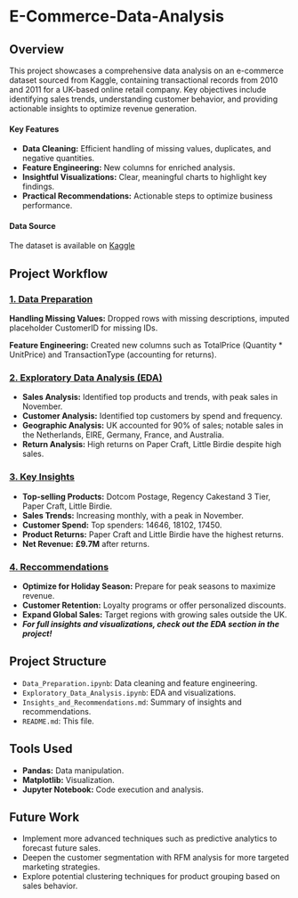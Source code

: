 # E-Commerce-Data-Analysis

## Overview
This project showcases a comprehensive data analysis on an e-commerce dataset sourced from Kaggle, containing transactional records from 2010 and 2011 for a UK-based online retail company. Key objectives include identifying sales trends, understanding customer behavior, and providing actionable insights to optimize revenue generation.

#### Key Features
- **Data Cleaning:** Efficient handling of missing values, duplicates, and negative quantities.
- **Feature Engineering:** New columns for enriched analysis.
- **Insightful Visualizations:** Clear, meaningful charts to highlight key findings.
- **Practical Recommendations:** Actionable steps to optimize business performance.
  
#### Data Source
The dataset is available on [Kaggle](https://www.kaggle.com/datasets/carrie1/ecommerce-data)

## Project Workflow

### [1. Data Preparation](https://github.com/LabanMutua/E-Commerce-Data-Analysis/blob/main/Data_Preparation.ipynb)
**Handling Missing Values:** Dropped rows with missing descriptions, imputed placeholder CustomerID for missing IDs.

**Feature Engineering:** Created new columns such as TotalPrice (Quantity * UnitPrice) and TransactionType (accounting for returns).

### [2. Exploratory Data Analysis (EDA)](https://github.com/LabanMutua/E-Commerce-Data-Analysis/blob/main/Exploratory_Data_Analysis.ipynb)
- **Sales Analysis:** Identified top products and trends, with peak sales in November.
- **Customer Analysis:** Identified top customers by spend and frequency.
- **Geographic Analysis:** UK accounted for 90% of sales; notable sales in the Netherlands, EIRE, Germany, France, and Australia.
- **Return Analysis:** High returns on Paper Craft, Little Birdie despite high sales.

### [3. Key Insights](https://github.com/LabanMutua/E-Commerce-Data-Analysis/blob/main/Insights_and_Recommendations.md)
- **Top-selling Products:** Dotcom Postage, Regency Cakestand 3 Tier, Paper Craft, Little Birdie.
- **Sales Trends:** Increasing monthly, with a peak in November.
- **Customer Spend:** Top spenders: 14646, 18102, 17450.
- **Product Returns:** Paper Craft and Little Birdie have the highest returns.
- **Net Revenue:** **£9.7M** after returns.

### [4. Reccommendations](https://github.com/LabanMutua/E-Commerce-Data-Analysis/blob/main/Insights_and_Recommendations.md)
- **Optimize for Holiday Season:** Prepare for peak seasons to maximize revenue.
- **Customer Retention:** Loyalty programs or offer personalized discounts.
- **Expand Global Sales:** Target regions with growing sales outside the UK.
- ***For full insights and visualizations, check out the EDA section in the project!***

## Project Structure
- `Data_Preparation.ipynb`: Data cleaning and feature engineering.
- `Exploratory_Data_Analysis.ipynb`: EDA and visualizations.
- `Insights_and_Recommendations.md`: Summary of insights and recommendations.
- `README.md`: This file.

## Tools Used
- **Pandas:** Data manipulation.
- **Matplotlib:** Visualization.
- **Jupyter Notebook:** Code execution and analysis.

## Future Work
- Implement more advanced techniques such as predictive analytics to forecast future sales.
- Deepen the customer segmentation with RFM analysis for more targeted marketing strategies.
- Explore potential clustering techniques for product grouping based on sales behavior.




